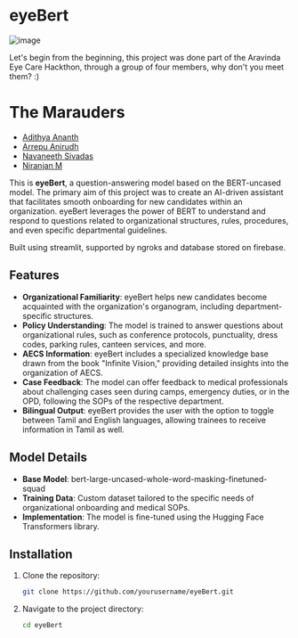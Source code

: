 # eyeBert

![image](https://github.com/user-attachments/assets/d4ba2344-1b19-4d00-98a7-5e3755567380)

Let's begin from the beginning, this project was done part of the Aravinda Eye Care Hackthon, through a group of four members, why don't you meet them? :)
# The Marauders
 - [Adithya Ananth](https://github.com/adithya-ananth)
 - [Arrepu Anirudh](https://github.com/AnirudhArrepu)
 - [Navaneeth Sivadas](https://github.com/NavaneethSivadas025)
 - [Niranjan M](https://github.com/all-coder)

This is **eyeBert**, a question-answering model based on the BERT-uncased model. The primary aim of this project was to create an AI-driven assistant that facilitates smooth onboarding for new candidates within an organization. eyeBert leverages the power of BERT to understand and respond to questions related to organizational structures, rules, procedures, and even specific departmental guidelines.

Built using streamlit, supported by ngroks and database stored on firebase.

## Features

- **Organizational Familiarity**: eyeBert helps new candidates become acquainted with the organization's organogram, including department-specific structures.
- **Policy Understanding**: The model is trained to answer questions about organizational rules, such as conference protocols, punctuality, dress codes, parking rules, canteen services, and more.
- **AECS Information**: eyeBert includes a specialized knowledge base drawn from the book "Infinite Vision," providing detailed insights into the organization of AECS.
- **Case Feedback**: The model can offer feedback to medical professionals about challenging cases seen during camps, emergency duties, or in the OPD, following the SOPs of the respective department.
- **Bilingual Output**: eyeBert provides the user with the option to toggle between Tamil and English languages, allowing trainees to receive information in Tamil as well.

## Model Details

- **Base Model**: bert-large-uncased-whole-word-masking-finetuned-squad
- **Training Data**: Custom dataset tailored to the specific needs of organizational onboarding and medical SOPs.
- **Implementation**: The model is fine-tuned using the Hugging Face Transformers library.

## Installation

1. Clone the repository:
   ```bash
   git clone https://github.com/yourusername/eyeBert.git
   ```
2. Navigate to the project directory:
   ```bash
   cd eyeBert
